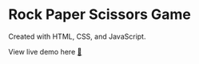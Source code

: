 # Rock Paper Scissors Game

Created with HTML, CSS, and JavaScript.

View live demo here [:nail_care:]()


